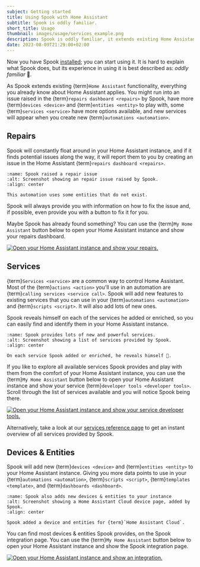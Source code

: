 ```yaml
---
subject: Getting started
title: Using Spook with Home Assistant
subtitle: Spook is oddly familiar.
short_title: Usage
thumbnail: images/usage/services_example.png
description: Spook is oddly familiar, it extends existing Home Assistant functionality, everything you already know about Home Assistant applies. There is just more of it!
date: 2023-08-09T21:29:00+02:00
---
```


Now you have Spook [installed](installation); you can start using it. It is hard to explain what Spook does, but its experience in using it is best described as: _oddly familiar_ 🙂.

As Spook extends existing {term}`Home Assistant` functionality, everything you already know about Home Assistant applies. You might run into an issue raised in the {term}`repairs dashboard <repairs>` by Spook, have more {term}`devices <device>` and {term}`entities <entity>` to play with, some {term}`services <service>` have more options available, and new services will appear when you create new {term}`automations <automation>`.

## Repairs

Spook will constantly float around in your Home Assistant instance, and if it finds potential issues along the way, it will report them to you by creating an issue in the Home Assistant {term}`repairs dashboard <repairs>`.

```{figure} images/usage/repairs_example.png
:name: Spook raised a repair issue
:alt: Screenshot showing an repair issue raised by Spook.
:align: center

This automation uses some entities that do not exist.
```

Spook will always provide you with information on how to fix the issue and, if possible, even provide you with a button to fix it for you.

Maybe Spook has already found something? You can use the {term}`My Home Assistant` button below to open your Home Assistant instance and show your repairs dashboard.

[![Open your Home Assistant instance and show your repairs.](https://my.home-assistant.io/badges/repairs.svg)](https://my.home-assistant.io/redirect/repairs/)

## Services

{term}`Services <service>` are a common way to control Home Assistant. Most of the {term}`actions <action>` you'll use in an automation are {term}`calling services <service call>`. Spook will add new features to existing services that you can use in your {term}`automations <automation>` and {term}`scripts <script>`. It will also add lots of new ones.

Spook reveals himself on each of the services he added or enriched, so you can easily find and identify them in your Home Assistant instance.

```{figure} images/usage/services_example.png
:name: Spook provides lots of new and powerful services.
:alt: Screenshot showing a list of services provided by Spook.
:align: center

On each service Spook added or enriched, he reveals himself 👻.
```

If you like to explore all available services Spook provides and play with them from the comfort of your Home Assistant instance, you can use the {term}`My Home Assistant` button below to open your Home Assistant instance and show your service {term}`developer tools <developer tools>`. Scroll through the list of services available and you will notice Spook being there.

[![Open your Home Assistant instance and show your service developer tools.](https://my.home-assistant.io/badges/developer_services.svg)](https://my.home-assistant.io/redirect/developer_services/)

Alternatively, take a look at our [services reference page](services) to get an instant overview of all services provided by Spook.

## Devices & Entities

Spook will add new {term}`devices <device>` and {term}`entities <entity>` to your Home Assistant instance. Giving you more data points to use in your {term}`automations <automation>`, {term}`scripts <script>`, {term}`templates <template>`, and {term}`dashboards <dashboard>`.

```{figure} images/usage/device_example.png
:name: Spook also adds new devices & entities to your instance
:alt: Screenshot showing a Home Assistant Cloud device page, added by Spook.
:align: center

Spook added a device and entities for {term}`Home Assistant Cloud`.
```

You can find most devices & entities Spook provides, on the Spook integration page. You can use the {term}`My Home Assistant` button below to open your Home Assistant instance and show the Spook integration page.

[![Open your Home Assistant instance and show an integration.](https://my.home-assistant.io/badges/integration.svg)](https://my.home-assistant.io/redirect/integration/?domain=spook)
